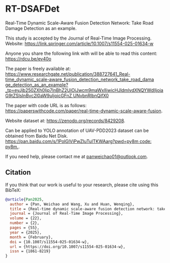 # RT-DSAFDet
Real-Time Dynamic Scale-Aware Fusion Detection Network: Take Road Damage Detection as an example.

This study is accepted by the Journal of Real-Time Image Processing. Website: https://link.springer.com/article/10.1007/s11554-025-01634-w

Anyone you share the following link with will be able to read this content: https://rdcu.be/ev40o

The paper is freely available at: [https://www.researchgate.net/publication/388727641_Real-time_dynamic_scale-aware_fusion_detection_network_take_road_dama ge_detection_as_an_example?_tp=eyJjb250ZXh0Ijp7InBhZ2UiOiJwcm9maWxlIiwicHJldmlvdXNQYWdlIjoiaG9tZSIsInBvc2l0aW9uIjoicGFnZ UNvbnRlbnQifX0](https://www.researchgate.net/publication/383753328_Real-Time_Dynamic_Scale-Aware_Fusion_Detection_Network_Take_Road_Damage_Detection_as_an_example)

The paper with code URL is as follows: https://paperswithcode.com/paper/real-time-dynamic-scale-aware-fusion.

Website dataset at: https://zenodo.org/records/8429208.

Can be applied to YOLO annotation of UAV-PDD2023 dataset can be obtained from Baidu Net Disk. [https://pan.baidu.com/s/1PolGlViPwZIuTuITKWAarg?pwd=py8m code: py8m.](https://pan.baidu.com/s/1b-IbYSvx58Y85eP8AFq_XA?pwd=tu1w).

If you need help, please contact me at panweichao01@outlook.com.
## Citation
If you think that our work is useful to your research, please cite using this BibTeX:
```bibtex
@article{Pan2025,
  author = {Pan, Weichao and Wang, Xu and Huan, Wenqing},
  title = {Real-time dynamic scale-aware fusion detection network: take road damage detection as an example},
  journal = {Journal of Real-Time Image Processing},
  volume = {22},
  number = {2},
  pages = {55},
  year = {2025},
  month = {February},
  doi = {10.1007/s11554-025-01634-w},
  url = {https://doi.org/10.1007/s11554-025-01634-w},
  issn = {1861-8219}
}

```
